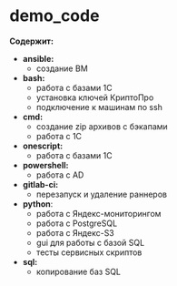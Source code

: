 # demo_code

**Содержит:**  
* **ansible:**  
  * создание ВМ  
* **bash:**  
  * работа с базами 1С
  * установка ключей КриптоПро
  * подключение к машинам по ssh  
* **cmd:**  
  * создание zip архивов с бэкапами
  * работа с 1С  
* **onescript:** 
  * работа с базами 1С  
* **powershell:**
  * работа с AD  
* **gitlab-ci:**
  * перезапуск и удаление раннеров    
* **python**:  
  * работа с Яндекс-мониторингом
  * работа с PostgreSQL  
  * работа с Яндекс-S3  
  * gui для работы с базой SQL  
  * тесты сервисных скриптов  
* **sql:** 
  * копирование баз SQL  

